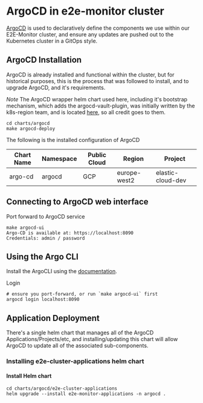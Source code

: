 # ArgoCD in e2e-monitor cluster

[ArgoCD](https://argo-cd.readthedocs.io/en/stable/) is used to declaratively define the components we use within our E2E-Monitor cluster, and ensure any updates are pushed out to the Kubernetes cluster in a GitOps style.

## ArgoCD Installation

ArgoCD is already installed and functional within the cluster, but for historical purposes, this is the process that was followed to install, and to upgrade ArgoCD, and it's requirements.

*Note* The ArgoCD wrapper helm chart used here, including it's bootstrap mechanism, which adds the argocd-vault-plugin, was initially written by the k8s-region team, and is located [here](https://github.com/elastic/cloud/tree/master/go/k8s-region/deploy), so all credit goes to them.

```shell
cd charts/argocd
make argocd-deploy
```

The following is the installed configuration of ArgoCD

| Chart Name | Namespace | Public Cloud | Region | Project |
|---|---|---|---|---|
| argo-cd | argocd | GCP | europe-west2 | elastic-cloud-dev |

## Connecting to ArgoCD web interface

Port forward to ArgoCD service

```shell
make argocd-ui
Argo-CD is available at: https://localhost:8090
Credentials: admin / password
```

## Using the Argo CLI

Install the ArgoCLI using the [documentation](https://argo-cd.readthedocs.io/en/stable/cli_installation/).

Login

```
# ensure you port-forward, or run `make argocd-ui` first
argocd login localhost:8090
```

## Application Deployment

There's a single helm chart that manages all of the ArgoCD Applications/Projects/etc, and installing/updating this chart will allow ArgoCD to update all of the associated sub-components.

### Installing e2e-cluster-applications helm chart

#### Install Helm chart

```shell
cd charts/argocd/e2e-cluster-applications
helm upgrade --install e2e-monitor-applications -n argocd .
```
